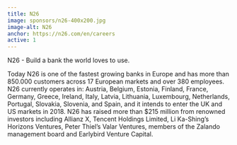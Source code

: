 ```yaml
---
title: N26
image: sponsors/n26-400x200.jpg
image-alt: N26
anchor: https://n26.com/en/careers
active: 1
---
```


N26 - Build a bank the world loves to use. 

Today N26 is one of the fastest growing banks in Europe and has more than 850.000 customers across 17 European markets and over 380 employees. N26 currently operates in: Austria, Belgium, Estonia, Finland, France, Germany, Greece, Ireland, Italy, Latvia, Lithuania, Luxembourg, Netherlands, Portugal, Slovakia, Slovenia, and Spain, and it intends to enter the UK and US markets in 2018. N26 has raised more than $215 million from renowned investors including Allianz X, Tencent Holdings Limited, Li Ka-Shing’s Horizons Ventures, Peter Thiel’s Valar Ventures, members of the Zalando management board and Earlybird Venture Capital.

